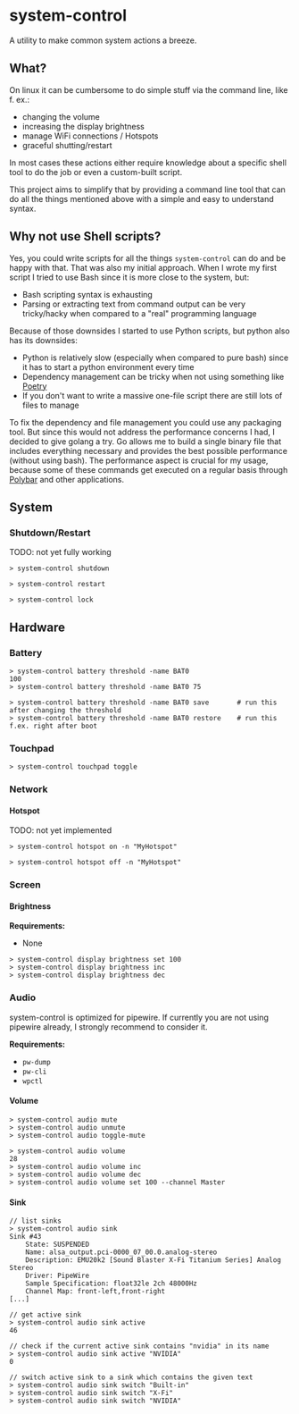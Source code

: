 # system-control

A utility to make common system actions a breeze.

## What?
On linux it can be cumbersome to do simple stuff via the command line, like f. ex.:
* changing the volume
* increasing the display brightness
* manage WiFi connections / Hotspots
* graceful shutting/restart

In most cases these actions either require knowledge about a specific shell tool to do the job or even a custom-built script.

This project aims to simplify that by providing a command line tool that can do all the things mentioned above with a
simple and easy to understand syntax.

## Why not use Shell scripts?

Yes, you could write scripts for all the things
`system-control` can do and be happy with that. That was also my initial approach. When I wrote my first script I tried
to use Bash since it is more close to the system, but:

* Bash scripting syntax is exhausting
* Parsing or extracting text from command output can be very tricky/hacky when compared to a "real" programming language

Because of those downsides I started to use Python scripts, but python also has its downsides:

* Python is relatively slow (especially when compared to pure bash) since it has to start a python environment every time
* Dependency management can be tricky when not using something like [Poetry](https://github.com/python-poetry/poetry)
* If you don't want to write a massive one-file script there are still lots of files to manage

To fix the dependency and file management you could use any packaging tool. But since this would
not address the performance concerns I had, I decided to give golang a try. Go allows me to build
a single binary file that includes everything necessary and provides the best possible performance
(without using bash). The performance aspect is crucial for my usage, because some of these commands
 get executed on a regular basis through [Polybar](https://github.com/polybar/polybar) and other 
 applications.

## System

### Shutdown/Restart

TODO: not yet fully working

```shell script
> system-control shutdown
```

```shell script
> system-control restart
```

```shell script
> system-control lock
```

## Hardware

### Battery

```shell
> system-control battery threshold -name BAT0
100
> system-control battery threshold -name BAT0 75

> system-control battery threshold -name BAT0 save       # run this after changing the threshold
> system-control battery threshold -name BAT0 restore    # run this f.ex. right after boot
```

### Touchpad

```shell
> system-control touchpad toggle
```

### Network

#### Hotspot

TODO: not yet implemented

```shell script
> system-control hotspot on -n "MyHotspot"
```

```shell script
> system-control hotspot off -n "MyHotspot"
```

### Screen

#### Brightness

**Requirements:**

* None

```shell script
> system-control display brightness set 100
> system-control display brightness inc
> system-control display brightness dec
```

### Audio

system-control is optimized for pipewire. If currently you are not using pipewire already, I strongly recommend to
consider it.

**Requirements:**

* `pw-dump`
* `pw-cli`
* `wpctl`

#### Volume

```shell script
> system-control audio mute
> system-control audio unmute
> system-control audio toggle-mute
```

```shell script
> system-control audio volume
28
> system-control audio volume inc
> system-control audio volume dec
> system-control audio volume set 100 --channel Master
```

#### Sink

```shell script
// list sinks
> system-control audio sink
Sink #43
	State: SUSPENDED
	Name: alsa_output.pci-0000_07_00.0.analog-stereo
	Description: EMU20k2 [Sound Blaster X-Fi Titanium Series] Analog Stereo
	Driver: PipeWire
	Sample Specification: float32le 2ch 48000Hz
	Channel Map: front-left,front-right
[...]

// get active sink
> system-control audio sink active
46

// check if the current active sink contains "nvidia" in its name
> system-control audio sink active "NVIDIA"
0

// switch active sink to a sink which contains the given text
> system-control audio sink switch "Built-in"
> system-control audio sink switch "X-Fi"
> system-control audio sink switch "NVIDIA"
```